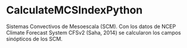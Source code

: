 # CalculateMCSIndexPython
Sistemas Convectivos de Mesoescala (SCM). Con los datos de NCEP Climate Forecast System CFSv2 (Saha, 2014) se calcularon los campos sinópticos de los SCM.

